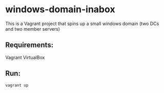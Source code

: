 # windows-domain-inabox
This is a Vagrant project that spins up a small windows domain (two DCs and two member servers)


## Requirements:

Vagrant
VirtualBox

## Run:

`vagrant up`
